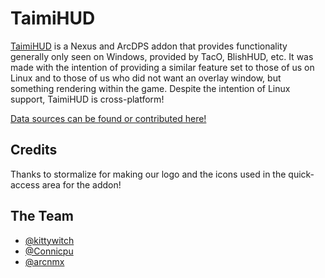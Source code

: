 # TaimiHUD

[TaimiHUD](https://github.com/TaimiHUD/TaimiHUD) is a Nexus and ArcDPS addon that provides functionality generally only seen on Windows, provided by TacO, BlishHUD, etc. It was made with the intention of providing a similar feature set to those of us on Linux and to those of us who did not want an overlay window, but something rendering within the game. Despite the intention of Linux support, TaimiHUD is cross-platform!

[Data sources can be found or contributed here!](https://github.com/TaimiHUD/DataSources)

## Credits

Thanks to stormalize for making our logo and the icons used in the quick-access area for the addon!

## The Team

* [@kittywitch](https://github.com/kittywitch)
* [@Connicpu](https://github.com/Connicpu)
* [@arcnmx](https://github.com/arcnmx)
